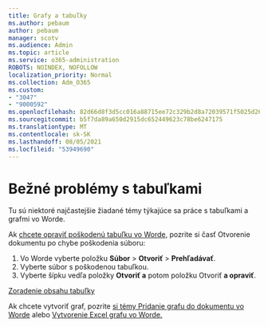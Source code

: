 ```yaml
---
title: Grafy a tabuľky
ms.author: pebaum
author: pebaum
manager: scotv
ms.audience: Admin
ms.topic: article
ms.service: o365-administration
ROBOTS: NOINDEX, NOFOLLOW
localization_priority: Normal
ms.collection: Adm_O365
ms.custom:
- "3047"
- "9000592"
ms.openlocfilehash: 82d66d8f3d5cc016a88715ee72c329b2d8a72039571f5025d267339e9f3126a6
ms.sourcegitcommit: b5f7da89a650d2915dc652449623c78be6247175
ms.translationtype: MT
ms.contentlocale: sk-SK
ms.lasthandoff: 08/05/2021
ms.locfileid: "53949690"
---
```

# <a name="common-issues-with-tables"></a>Bežné problémy s tabuľkami 

Tu sú niektoré najčastejšie žiadané témy týkajúce sa práce s tabuľkami a grafmi vo Worde.

Ak [chcete opraviť poškodenú tabuľku vo Worde,](https://support.office.com/article/47df9d48-2165-4411-a699-1786ac734bc3) pozrite si časť Otvorenie dokumentu po chybe poškodenia súboru:

 1. Vo Worde vyberte položku **Súbor**  >  **Otvoriť**  >  **Prehľadávať**.
 2. Vyberte súbor s poškodenou tabuľkou.
 3. Vyberte šípku vedľa položky **Otvoriť a** potom položku Otvoriť **a opraviť**.

[Zoradenie obsahu tabuľky](https://support.office.com/article/F8392477-4613-49CD-ABA6-7C2E48F1D91F)

Ak chcete vytvoriť graf, pozrite [si témy Pridanie grafu do dokumentu vo Worde](https://support.office.com/article/ff48e3eb-5e04-4368-a39e-20df7c798932) alebo [Vytvorenie Excel grafu vo Worde.](https://support.office.com/article/11A7D2F0-4487-4A9B-BBC6-D50916CD4A57)